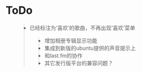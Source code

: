 <h1>ToDo</h1>
<ul>
<blockquote><li>已经标注为‘喜欢’的歌曲，不再出现‘喜欢’菜单</li>
<blockquote><li>增加相册专辑显示功能 </li>
<li>集成到新版的ubuntu提供的声音提示上</li>
<li>和last.fm的协作</li>
<li>其它发行版平台的兼容问题？</li>
</ul>